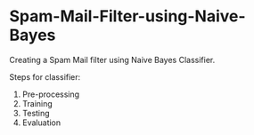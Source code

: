 # Spam-Mail-Filter-using-Naive-Bayes

Creating a Spam Mail filter using Naive Bayes Classifier.

Steps for classifier:
1. Pre-processing
2. Training
3. Testing
4. Evaluation
